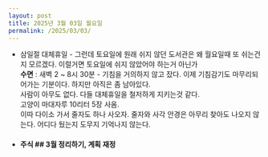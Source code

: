 ```yaml
---
layout: post
title: 2025년 3월 03일 월요일
permalink: /2025/03/03/
---
```

- 삼일절 대체휴일 - 그런데 토요일에 원래 쉬지 않던 도서관은 왜 월요일때 또 쉬는건지 모르겠다. 이럴거면 토요일에 쉬지 않았어야 하는거 아닌가<br/>
**수면** : 새벽 2 ~ 8시 30분 - 기침을 거의하지 않고 잤다. 이제 기침감기도 마무리되어가는 기분이다. 하지만 아직은 좀 남아있다.<br/>
사람이 아무도 없다. 다들 대체휴일을 철저하게 지키는것 같다.<br/>
고양이 마대자루 10리터 5장 사옴.<br/>
이따 다이소 가서 줄자도 하나 사오자. 줄자와 사각 안경은 아무리 찾아도 나오지 않는다. 어디다 뒀는지 도무지 기억나지 않는다.<br/>
* #### 주식 ## 3월 정리하기, 계획 재정